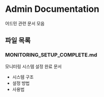 # Admin Documentation

어드민 관련 문서 모음

## 파일 목록

### MONITORING_SETUP_COMPLETE.md
모니터링 시스템 설정 완료 문서
- 시스템 구조
- 설정 방법
- 사용법

